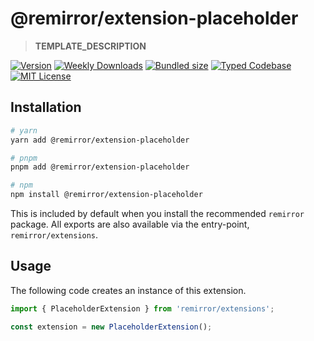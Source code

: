 # @remirror/extension-placeholder

> **TEMPLATE_DESCRIPTION**

[![Version][version]][npm] [![Weekly Downloads][downloads-badge]][npm] [![Bundled size][size-badge]][size] [![Typed Codebase][typescript]](#) [![MIT License][license]](#)

[version]: https://flat.badgen.net/npm/v/@remirror/extension-placeholder/next
[npm]: https://npmjs.com/package/@remirror/extension-placeholder/v/next
[license]: https://flat.badgen.net/badge/license/MIT/purple
[size]: https://bundlephobia.com/result?p=@remirror/extension-placeholder
[size-badge]: https://flat.badgen.net/bundlephobia/minzip/@remirror/extension-placeholder
[typescript]: https://flat.badgen.net/badge/icon/TypeScript?icon=typescript&label
[downloads-badge]: https://badgen.net/npm/dw/@remirror/extension-placeholder/red?icon=npm

## Installation

```bash
# yarn
yarn add @remirror/extension-placeholder

# pnpm
pnpm add @remirror/extension-placeholder

# npm
npm install @remirror/extension-placeholder
```

This is included by default when you install the recommended `remirror` package. All exports are also available via the entry-point, `remirror/extensions`.

## Usage

The following code creates an instance of this extension.

```ts
import { PlaceholderExtension } from 'remirror/extensions';

const extension = new PlaceholderExtension();
```
